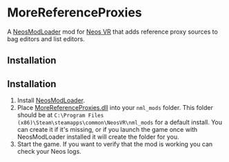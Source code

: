 # MoreReferenceProxies

A [NeosModLoader](https://github.com/zkxs/NeosModLoader) mod for [Neos VR](https://neos.com/) that adds reference proxy sources to bag editors and list editors.

## Installation
## Installation
1. Install [NeosModLoader](https://github.com/zkxs/NeosModLoader).
1. Place [MoreReferenceProxies.dll](https://github.com/eia485/NeosMoreReferenceProxies/releases/latest/download/MoreReferenceProxies.dll) into your `nml_mods` folder. This folder should be at `C:\Program Files (x86)\Steam\steamapps\common\NeosVR\nml_mods` for a default install. You can create it if it's missing, or if you launch the game once with NeosModLoader installed it will create the folder for you.
1. Start the game. If you want to verify that the mod is working you can check your Neos logs.